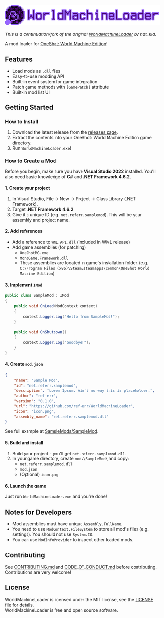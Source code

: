 ![Logo](.github/logo.png)
---
_This is a continuation/fork of the original [WorldMachineLoader](https://github.com/thehatkid/WorldMachineLoader) by hat_kid._

A mod loader for [OneShot: World Machine Edition](https://store.steampowered.com/app/2915460/OneShot_World_Machine_Edition/)!  

## Features
- Load mods as `.dll` files
- Easy-to-use modding API
- Built-in event system for game integration
- Patch game methods with `[GamePatch]` attribute
- Built-in mod list UI

## Getting Started

### How to Install
1. Download the latest release from the [releases page](https://github.com/ref-err/WorldMachineLoader/releases).
2. Extract the contents into your OneShot: World Machine Edition game directory.
3. Run `WorldMachineLoader.exe`!

### How to Create a Mod
Before you begin, make sure you have **Visual Studio 2022** installed. You'll also need basic knowledge of **C#** and **.NET Framework 4.6.2**. 

#### 1. Create your project
1. In Visual Studio, File -> New -> Project -> Class Library (.NET Framework).
1. Target **.NET Framework 4.6.2**
2. Give it a unique ID (e.g. `net.referr.samplemod`). This will be your assembly and project name.
#### 2. Add references
- Add a reference to `WML.API.dll` (included in WML release)
- Add game assemblies (for patching) 
  - `OneShotMG.exe`
  - `MonoGame.Framework.dll`
  - These assemblies are located in game's installation folder. (e.g. `C:\Program Files (x86)\Steam\steamapps\common\OneShot World Machine Edition`)
#### 3. Implement `IMod`
```cs
public class SampleMod : IMod
{
    public void OnLoad(ModContext context) 
    {
        context.Logger.Log("Hello from SampleMod!");
    }

    public void OnShutdown()
    {
        context.Logger.Log("Goodbye!");
    }
}
```
#### 4. Create `mod.json`
```json
{
    "name": "Sample Mod",
    "id": "net.referr.samplemod",
    "description": "Lorem Ipsum. Ain't no way this is placeholder.",
    "author": "ref-err",
    "version": "0.1.0",
    "url": "https://github.com/ref-err/WorldMachineLoader",
    "icon": "icon.png",
    "assembly_name": "net.referr.samplemod.dll"
}
```
See full example at [SampleMods/SampleMod](SampleMods/SampleMod).

#### 5. Build and install
1. Build your project - you'll get `net.referr.samplemod.dll`.
2. In your game directory, create `mods\SampleMod\` and copy:
   - `net.referr.samplemod.dll`
   - `mod.json`
   - (Optional) `icon.png`

#### 6. Launch the game
Just run `WorldMachineLoader.exe` and you're done!

## Notes for Developers
- Mod assemblies must have unique `Assembly.FullName`.
- You need to use `ModContext.FileSystem` to store all mod's files (e.g. settings). You should not use `System.IO`.
- You can use `ModInfoProvider` to inspect other loaded mods.

## Contributing
See [CONTRIBUTING.md](.github/CONTRIBUTING.md) and [CODE_OF_CONDUCT.md](.github/CODE_OF_CONDUCT.md) before contributing. Contributions are very welcome!

## License
WorldMachineLoader is licensed under the MIT license, see the [LICENSE](LICENSE) file for details.  
WorldMachineLoader is free and open source software.
